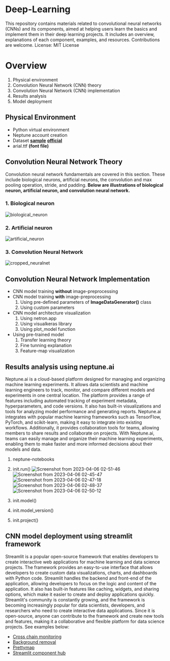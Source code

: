 # Deep-Learning
This repository contains materials related to convolutional neural networks (CNNs) and its components, aimed at helping users learn the basics and implement them in their deep learning projects. It includes an overview, explanations of each component, examples, and resources. Contributions are welcome. License: MIT License

# Overview
1. Physical environment
2. Convolution Neural Network (CNN) theory
3. Convolution Neural Network (CNN) implementation
4. Results analysis
5. Model deployment

## Physical Environment
* Python virtual environment
* Neptune account creation
* Dataset **[sample](https://github.com/yagnikposhiya/Deep-Learning/tree/main/v1/_data_)** **[official](https://www.kaggle.com/datasets/sriramr/fruits-fresh-and-rotten-for-classification)**
* arial.ttf **(font file)**

## Convolution Neural Network Theory
Convolution neural network fundamentals are covered in this section. These include biological neurons, artificial neurons, the convolution and max pooling operation, stride, and padding. **Below are illustrations of biological neuron, artificial neuron, and convolution neural network.**

### 1. Biological neuron
![biological_neuron](https://user-images.githubusercontent.com/89079815/230206085-2ca8def8-e3ac-476b-944c-c5653269e41d.png)

### 2. Artificial neuron
![artificial_neuron](https://user-images.githubusercontent.com/89079815/230207167-b05486c9-c086-4fc1-b46a-5e0fc6f0f36a.png)

### 3. Convolution Neural Network 
![cropped_neuralnet](https://user-images.githubusercontent.com/89079815/230207691-e08606a2-edf1-4718-a028-f52c9ed1f205.png)

## Convolution Neural Network Implementation
* CNN model training **without** image-preprocessing
* CNN model training **with** image-preprocessing
  1. Using pre-defined parameters of **ImageDataGenerator()** class
  2. Using custom parameters
* CNN model architecture visualization
  1. Using netron.app
  2. Using visualkeras library
  3. Using plot_model function
* Using pre-trained model
  1. Transfer learning theory
  2. Fine tunning explanation
  3. Feature-map visualization

## Results analysis using neptune.ai
Neptune.ai is a cloud-based platform designed for managing and organizing machine learning experiments. It allows data scientists and machine learning engineers to track, monitor, and compare different models and experiments in one central location. The platform provides a range of features including automated tracking of experiment metadata, hyperparameters, and code versions. It also has built-in visualizations and tools for analyzing model performance and generating reports. Neptune.ai integrates with popular machine learning frameworks such as TensorFlow, PyTorch, and scikit-learn, making it easy to integrate into existing workflows. Additionally, it provides collaboration tools for teams, allowing members to share results and collaborate on projects. With Neptune.ai, teams can easily manage and organize their machine learning experiments, enabling them to make faster and more informed decisions about their models and data.

  1. neptune-notebooks
  2. init.run()
  ![Screenshot from 2023-04-06 02-51-46](https://user-images.githubusercontent.com/89079815/230214355-2938edc6-f9ac-468b-b719-9ede8150f1f6.png)
  ![Screenshot from 2023-04-06 02-45-47](https://user-images.githubusercontent.com/89079815/230213300-d8b4206f-8193-41b9-b183-65845382f395.png)
  ![Screenshot from 2023-04-06 02-47-18](https://user-images.githubusercontent.com/89079815/230213503-f18929e5-3c57-4482-a2b2-09c5f3790611.png)
  ![Screenshot from 2023-04-06 02-48-37](https://user-images.githubusercontent.com/89079815/230213774-a1164753-ab96-45e2-b5e3-e51a49c99f3e.png)
  ![Screenshot from 2023-04-06 02-50-12](https://user-images.githubusercontent.com/89079815/230214103-3f7e2bca-f9e9-4101-9cab-2e89339c70ad.png)

  
  
  3. init.model()
  4. init.model_version()
  5. init.project()
  
## CNN model deployment using streamlit framework
Streamlit is a popular open-source framework that enables developers to create interactive web applications for machine learning and data science projects. The framework provides an easy-to-use interface that allows developers to create custom data visualizations, charts, and dashboards with Python code. Streamlit handles the backend and front-end of the application, allowing developers to focus on the logic and content of the application. It also has built-in features like caching, widgets, and sharing options, which make it easier to create and deploy applications quickly. Streamlit's community is constantly growing, and the framework is becoming increasingly popular for data scientists, developers, and researchers who need to create interactive data applications. Since it is open-source, anyone can contribute to the framework and create new tools and features, making it a collaborative and flexible platform for data science projects. See examples below:

* [Cross chain monitoring](https://cross-chain-monitoring.streamlit.app/)
* [Background removal](https://bgremoval.streamlit.app/)
* [Prettymap](https://chrieke-prettymapp-streamlit-prettymappapp-1k0qxh.streamlit.app/)
* [Streamlit component hub](https://components.streamlit.app/)
